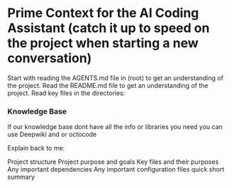 # Prime Context for the AI Coding Assistant (catch it up to speed on the project when starting a new conversation)

Start with reading the AGENTS.md file in (root) to get an understanding of the project.
Read the README.md file to get an understanding of the project.
Read key files in the directories:

### Knowledge Base
If our knowledge base dont have all the info or libraries you need you  can use Deepwiki and or octocode


Explain back to me:

Project structure
Project purpose and goals
Key files and their purposes
Any important dependencies
Any important configuration files
quick short summary
